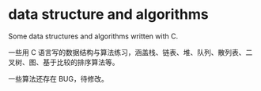 # data structure and algorithms
Some data structures and algorithms written with C.

一些用 C 语言写的数据结构与算法练习，涵盖栈、链表、堆、队列、散列表、二叉树、图、基于比较的排序算法等。

一些算法还存在 BUG，待修改。
